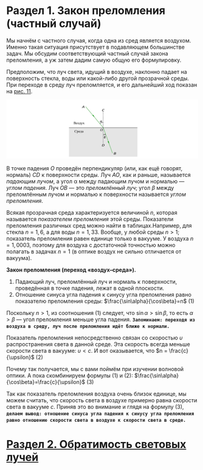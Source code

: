 # Раздел 1. Закон преломления (частный случай)
Мы начнём с частного случая, когда одна из сред является воздухом. Именно такая ситуация присутствует в подавляющем большинстве задач. Мы обсудим соответствующий частный случай закона преломления, а уж затем дадим самую общую его формулировку.

Предположим, что луч света, идущий в воздухе, наклонно падает на поверхность стекла, воды или какой-либо другой прозрачной среды. При переходе в среду луч преломляется, и его дальнейший ход показан на [рис. 11](/image/Рисунок11.jpg).

![Преломление луча на границе «воздух–среда»](/image/Рисунок11.jpg)

В точке падения $O$ проведён перпендикуляр (или, как ещё говорят, нормаль) $CD$ к поверхности среды. Луч $AO$, как и раньше, называется _падающим лучом_, а угол α между падающим лучом и нормалью — _углом падения_. Луч $OB$ — это _преломлённый луч_; угол $\beta$ между преломлённым лучом и нормалью к поверхности называется _углом преломления_.

Всякая прозрачная среда характеризуется величиной $n$, которая называется _показателем преломления_ этой среды. Показатели преломления различных сред можно найти в таблицах.Например, для стекла $n = 1,6$, а для воды $n = 1,33$. Вообще, у любой среды $n > 1$; показатель преломления равен единице только в вакууме. У воздуха $n = 1,0003$, поэтому для воздуха с достаточной точностью можно полагать в задачах $n = 1$ (в оптике воздух не сильно отличается от вакуума).

**Закон преломления (переход «воздух–среда»).**
1. Падающий луч, преломлённый луч и нормаль к поверхности, проведённая в точке падения, лежат в одной плоскости.
2. Отношение синуса угла падения к синусу угла преломления равно показателю преломления среды: $\frac{\sin\alpha}{\cos\beta}=n$ (1)

Поскольку $n > 1$, из соотношения (1) следует, что $\sin\alpha > \sin\beta$, то есть $\alpha > \beta$ — угол преломления меньше угла падения. **`Запоминаем: переходя из воздуха в среду, луч после преломления идёт ближе к нормали.`**

Показатель преломления непосредственно связан со скоростью $\upsilon$ распространения света в данной среде. Эта скорость всегда меньше скорости света в вакууме: $\upsilon < c$. И вот оказывается, что 
$n = \frac{c}{\upsilon}$ (2)

Почему так получается, мы с вами поймём при изучении волновой оптики. А пока скомбинируем формулы (1) и (2): $\frac{\sin\alpha}{\cos\beta}=\frac{c}{\upsilon}$ (3)

Так как показатель преломления воздуха очень близок единице, мы можем считать, что скорость света в воздухе примерно равна скорости света в вакууме $c$. Приняв это во внимание и глядя на формулу (3), **`делаем вывод: отношение синуса угла падения к синусу угла преломления равно отношению скорости света в воздухе к скорости света в среде.`**

# [Раздел 2. Обратимость световых лучей](/Преломление%20света/Обратимость%20световых%20лучей.md)
